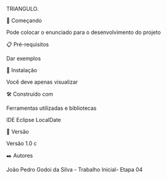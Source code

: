 TRIANGULO.

🚀 Começando

Pode colocar o enunciado para o desenvolvimento do projeto

📋 Pré-requisitos

Dar exemplos

🔧 Instalação

Você deve apenas visualizar

🛠️ Construído com

Ferramentas utilizadas e bibliotecas

IDE Eclipse LocalDate

📌 Versão

Versão 1.0 c

✒️ Autores

João Pedro Godoi da Silva - Trabalho Inicial- Etapa 04
